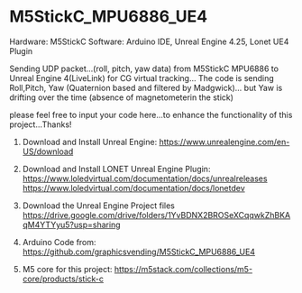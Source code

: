 # M5StickC_MPU6886_UE4

Hardware: M5StickC
Software: Arduino IDE, Unreal Engine 4.25, Lonet UE4 Plugin

Sending UDP packet...(roll, pitch, yaw data) from M5StickC MPU6886 to Unreal Engine 4(LiveLink) for CG virtual tracking... 
The code is sending Roll,Pitch, Yaw (Quaternion based and filtered by Madgwick)... but Yaw is drifting over the time (absence of magnetometerin the stick)

please feel free to input your code here...to enhance the functionality of this project...Thanks!


1. Download and Install Unreal Engine:
https://www.unrealengine.com/en-US/download

2. Download and Install LONET Unreal Engine Plugin:
https://www.loledvirtual.com/documentation/docs/unrealreleases
https://www.loledvirtual.com/documentation/docs/lonetdev

3. Download the Unreal Engine Project files
https://drive.google.com/drive/folders/1YvBDNX2BROSeXCqqwkZhBKAqM4YTYyu5?usp=sharing

5. Arduino Code from:
https://github.com/graphicsvending/M5StickC_MPU6886_UE4


4. M5 core for this project:
https://m5stack.com/collections/m5-core/products/stick-c

